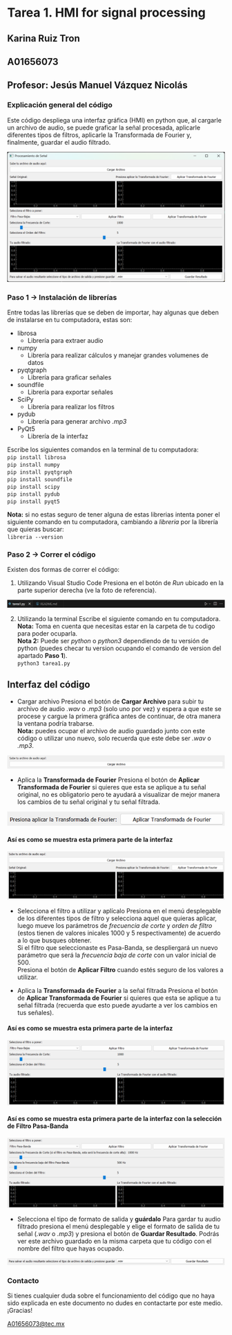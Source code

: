 # Tarea 1. HMI for signal processing
## Karina Ruiz Tron 
## A01656073
## Profesor: Jesús Manuel Vázquez Nicolás

### Explicación general del código
Este código despliega una interfaz gráfica (HMI) en python que, al cargarle un archivo de audio, se puede graficar la señal procesada, aplicarle diferentes tipos de filtros, aplicarle la Transformada de Fourier y, finalmente, guardar el audio filtrado. 

![alt](images/interfaz_completa.png)

### Paso 1 -> Instalación de librerías
Entre todas las librerías que se deben de importar, hay algunas que deben de instalarse en tu computadora, estas son:
* librosa
    * Librería para extraer audio
* numpy
    * Librería para realizar cálculos y manejar grandes volumenes de datos
* pyqtgraph
    * Librería para graficar señales
* soundfile
    * Librería para exportar señales
* SciPy
    * Librería para realizar los filtros
* pydub
    * Librería para generar archivo *.mp3*
* PyQt5
    * Librería de la interfaz

Escribe los siguientes comandos en la terminal de tu computadora:\
`pip install librosa`\
`pip install numpy`\
`pip install pyqtgraph`\
`pip install soundfile`\
`pip install scipy`\
`pip install pydub`\
`pip install pyqt5`

**Nota:** si no estas seguro de tener alguna de estas librerias intenta poner el siguiente comando en tu computadora, cambiando a *libreria* por la librería que quieras buscar:\
`libreria --version`

### Paso 2 -> Correr el código
Existen dos formas de correr el código:
1. Utilizando Visual Studio Code
Presiona en el botón de *Run* ubicado en la parte superior derecha (ve la foto de referencia).

![alt](images/run_vsc.png)

2. Utilizando la terminal
Escribe el siguiente comando en tu computadora.\
**Nota:** Toma en cuenta que necesitas estar en la carpeta de tu codigo para poder ocuparla.\
**Nota 2:** Puede ser *python* o *python3* dependiendo de tu versión de python (puedes checar tu version ocupando el comando de version del apartado **Paso 1**).\
`python3 tarea1.py`

## Interfaz del código
* Cargar archivo
Presiona el botón de **Cargar Archivo** para subir tu archivo de audio *.wav* o *.mp3* (solo uno por vez) y espera a que este se procese y cargue la primera gráfica antes de continuar, de otra manera la ventana podría trabarse.\
**Nota:** puedes ocupar el archivo de audio guardado junto con este código o utilizar uno nuevo, solo recuerda que este debe ser *.wav* o *.mp3*.

![alt](images/upload_audio.png)

* Aplica la **Transformada de Fourier**
Presiona el botón de **Aplicar Transformada de Fourier** si quieres que esta se aplique a tu señal original, no es obligatorio pero te ayudará a visualizar de mejor manera los cambios de tu señal original y tu señal filtrada.

![alt](images/first_fourier.png)

#### Así es como se muestra esta primera parte de la interfaz

![alt](images/first_part.png)

* Selecciona el filtro a utilizar y aplícalo
Presiona en el menú desplegable de los diferentes tipos de filtro y selecciona aquel que quieras aplicar, luego mueve los parámetros de *frecuencia de corte* y *orden de filtro* (estos tienen de valores inicales 1000 y 5 respectivamente) de acuerdo a lo que busques obtener.\
Si el filtro que seleccionaste es Pasa-Banda, se despliergará un nuevo parámetro que será la *frecuencia baja de corte* con un valor inicial de 500.\
Presiona el botón de **Aplicar Filtro** cuando estés seguro de los valores a utilizar.


* Aplica la **Transformada de Fourier** a la señal filtrada
Presiona el botón de **Aplicar Transformada de Fourier** si quieres que esta se aplique a tu señal filtrada (recuerda que esto puede ayudarte a ver los cambios en tus señales).

#### Así es como se muestra esta primera parte de la interfaz

![alt](images/second_part.png)

#### Así es como se muestra esta primera parte de la interfaz con la selección de Filtro Pasa-Banda

![alt](images/second_part_banda.png)

* Selecciona el tipo de formato de salida y **guárdalo**
Para gardar tu audio filtrado presiona el menú desplegable y elige el formato de salida de tu señal (*.wav* o *.mp3*) y presiona el botón de **Guardar Resultado**. Podrás ver este archivo guardado en la misma carpeta que tu código con el nombre del filtro que hayas ocupado.

![alt](images/last_part.png)

### Contacto
Si tienes cualquier duda sobre el funcionamiento del código que no haya sido explicada en este documento no dudes en contactarte por este medio.\
¡Gracias!

A01656073@tec.mx
